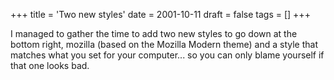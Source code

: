 +++
title = 'Two new styles'
date = 2001-10-11
draft = false
tags = []
+++

I managed to gather the time to add two new styles to go down at the bottom right, 
mozilla (based on the Mozilla Modern theme) and a style that matches what you set for your computer... 
so you can only blame yourself if that one looks bad.

